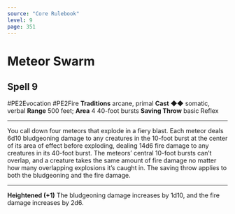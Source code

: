 ```yaml
---
source: "Core Rulebook"
level: 9
page: 351
---
```


# Meteor Swarm
## Spell 9
#PE2Evocation #PE2Fire 
**Traditions** arcane, primal
**Cast** ◆◆ somatic, verbal
**Range** 500 feet; **Area** 4 40-foot bursts
**Saving Throw** basic Reflex

-----
You call down four meteors that explode in a fiery blast. Each meteor deals 6d10 bludgeoning damage to any creatures in the 10-foot burst at the center of its area of effect before exploding, dealing 14d6 fire damage to any creatures in its 40-foot burst. The meteors’ central 10-foot bursts can’t overlap, and a creature takes the same amount of fire damage no matter how many overlapping explosions it’s caught in. The saving throw applies to both the bludgeoning and the fire damage.  

---
**Heightened (+1)** The bludgeoning damage increases by 1d10, and the fire damage increases by 2d6.